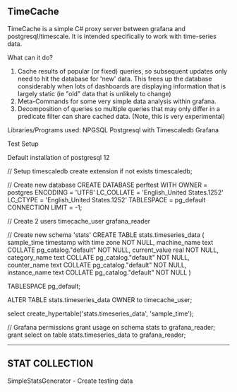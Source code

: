 TimeCache
-----------------------

TimeCache is a simple C# proxy server between grafana and postgresql/timescale.
It is intended specifically to work with time-series data.

What can it do?

1) Cache results of popular (or fixed) queries, so subsequent updates only need to hit the database for 'new' data. This frees up the database considerably when lots of dashboards are displaying information that is largely static (ie "old" data that is unlikely to change)
2) Meta-Commands for some very simple data analysis within grafana.
3) Decomposition of queries so multiple queries that may only differ in a predicate filter can share cached data. (Note, this is very experimental)


Libraries/Programs used:
NPGSQL
Postgresql with Timescaledb
Grafana



Test Setup

Default installation of postgresql 12

// Setup timescaledb
create extension if not exists timescaledb;

// Create new database
CREATE DATABASE perftest
    WITH 
    OWNER = postgres
    ENCODING = 'UTF8'
    LC_COLLATE = 'English_United States.1252'
    LC_CTYPE = 'English_United States.1252'
    TABLESPACE = pg_default
    CONNECTION LIMIT = -1;

// Create 2 users
timecache_user
grafana_reader

// Create new schema 'stats'
CREATE TABLE stats.timeseries_data
(
    sample_time timestamp with time zone NOT NULL,
    machine_name text COLLATE pg_catalog."default" NOT NULL,
    current_value real NOT NULL,
    category_name text COLLATE pg_catalog."default" NOT NULL,
    counter_name text COLLATE pg_catalog."default" NOT NULL,
    instance_name text COLLATE pg_catalog."default" NOT NULL
)

TABLESPACE pg_default;

ALTER TABLE stats.timeseries_data
    OWNER to timecache_user;
	
select create_hypertable('stats.timeseries_data', 'sample_time');

// Grafana permissions
grant usage on schema stats to grafana_reader;
grant select on table stats.timeseries_data to grafana_reader;

------------------
STAT COLLECTION
------------------

SimpleStatsGenerator - Create testing data

